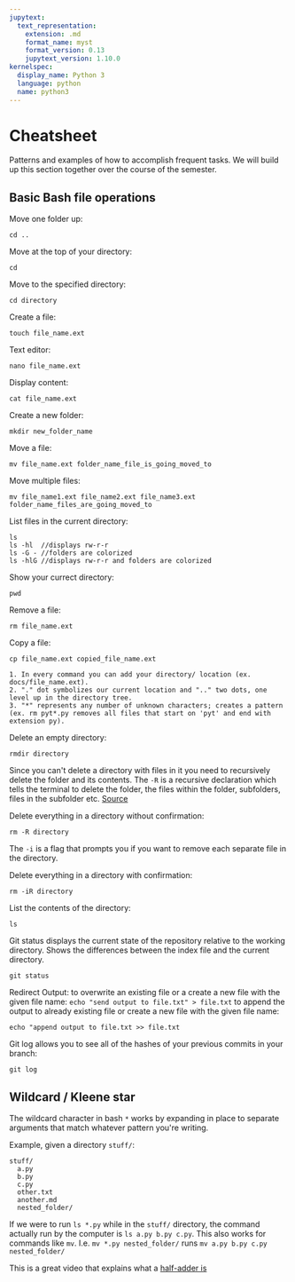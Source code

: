 ```yaml
---
jupytext:
  text_representation:
    extension: .md
    format_name: myst
    format_version: 0.13
    jupytext_version: 1.10.0
kernelspec:
  display_name: Python 3
  language: python
  name: python3
---
```



# Cheatsheet

Patterns and examples of how to accomplish frequent tasks. We will build up
this section together over the course of the semester. 


## Basic Bash file operations

Move one folder up:  
```
cd ..
```  
Move at the top of your directory:  
```
cd 
```   
Move to the specified directory:
```
cd directory
```
Create a file:
```
touch file_name.ext
```
Text editor:
```
nano file_name.ext
```
Display content:
```
cat file_name.ext
```
Create a new folder:
```
mkdir new_folder_name
```
Move a file:
```
mv file_name.ext folder_name_file_is_going_moved_to
```
Move multiple files:
```
mv file_name1.ext file_name2.ext file_name3.ext folder_name_files_are_going_moved_to
```
List files in the current directory:
```
ls
ls -hl  //displays rw-r-r 
ls -G - //folders are colorized
ls -hlG //displays rw-r-r and folders are colorized
```
Show your currect directory:
```
pwd
```
Remove a file:
```
rm file_name.ext
```
Copy a file:
```
cp file_name.ext copied_file_name.ext
```

``` {note} 
1. In every command you can add your directory/ location (ex. docs/file_name.ext).
2. "." dot symbolizes our current location and ".." two dots, one level up in the directory tree.
3. "*" represents any number of unknown characters; creates a pattern (ex. rm pyt*.py removes all files that start on 'pyt' and end with extension py).
```

Delete an empty directory:
```
rmdir directory
```

Since you can't delete a directory with files in it you need to recursively delete the folder and its contents. The ```-R``` is a recursive declaration which tells the terminal to delete the folder, the files within the folder, subfolders, files in the subfolder etc. [Source](https://www.macworld.com/article/222596/command-line-deleting-files-folders-mac-terminal.html)

Delete everything in a directory without confirmation:
```
rm -R directory
```
The ```-i``` is a flag that prompts you if you want to remove each separate file in the directory.

Delete everything in a directory with confirmation:
```
rm -iR directory
```

List the contents of the directory:
```
ls
```


 Git status displays the current state of the repository relative to the working directory. Shows the differences between the index file and the current directory.
```
git status
```

Redirect Output:
  to overwrite an existing file or a create a new file with the given file name:
``
echo "send output to file.txt" > file.txt
``
  to append the output to already existing file or create a new file with the given file name:
  ```
  echo "append output to file.txt >> file.txt
  ```

Git log allows you to see all of the hashes of your previous commits in your branch:
```
git log
  ```


## Wildcard / Kleene star

The wildcard character in bash `*` works by expanding in place to separate arguments that match whatever pattern you're writing. 

Example, given a directory `stuff/`:
```
stuff/
  a.py
  b.py
  c.py
  other.txt
  another.md
  nested_folder/
```
If we were to run `ls *.py` while in the `stuff/` directory, the command actually run by the computer is `ls a.py b.py c.py`. This also works for commands like `mv`. I.e. `mv *.py nested_folder/` runs `mv a.py b.py c.py nested_folder/`

This is a great video that explains what a [half-adder is](https://www.youtube.com/watch?v=thkTzdnkL5U)



